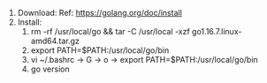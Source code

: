 1. Download:
    Ref: https://golang.org/doc/install
2. Install:
    1. rm -rf /usr/local/go && tar -C /usr/local -xzf go1.16.7.linux-amd64.tar.gz
    2. export PATH=$PATH:/usr/local/go/bin
    3. vi ~/.bashrc -> G -> o -> export PATH=$PATH:/usr/local/go/bin
    4. go version
